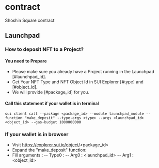 # contract

Shoshin Square contract

## Launchpad

### How to deposit NFT to a Project?

#### You need to Prepare

- Please make sure you already have a Project running in the Launchpad [#launchpad_id].
- Get Your NFT Type and NFT Object Id in SUI Explorer [#type] and [#object_id].
- We will provide [#package_id] for you.

#### Call this statement if your wallet is in terminal

```
sui client call --package <package_id> --module launchpad_module --function "make_deposit" --type-args <type> --args <launchpad_id> <object_id> --gas-budget 1000000000
```

### If your wallet is in browser

- Visit https://explorer.sui.io/object/<package_id>
- Expand the "make_deposit" function:
- Fill arguments :
  -- Type0 : <type>
  -- Arg0 : <launchpad_id>
  -- Arg1 : <object_id>
